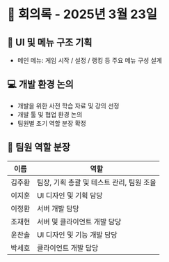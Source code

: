 # 📅 회의록 - 2025년 3월 23일

## 🧩 UI 및 메뉴 구조 기획

- 메인 메뉴: 게임 시작 / 설정 / 랭킹 등 주요 메뉴 구성 설계


## 💻 개발 환경 논의

- 개발을 위한 사전 학습 자료 및 강의 선정
- 개발 툴 및 협업 환경 논의
- 팀원별 초기 역할 분장 확정


## 👥 팀원 역할 분장

| 이름 | 역할 |
|------|------|
| 김주환 | 팀장, 기획 총괄 및 테스트 관리, 팀원 조율 |
| 이지훈 | UI 디자인 및 기획 담당 |
| 이정환 | 서버 개발 담당 |
| 조재현 | 서버 및 클라이언트 개발 담당 |
| 윤찬솔 | UI 디자인 및 기능 개발 담당 |
| 박세호 | 클라이언트 개발 담당 |
